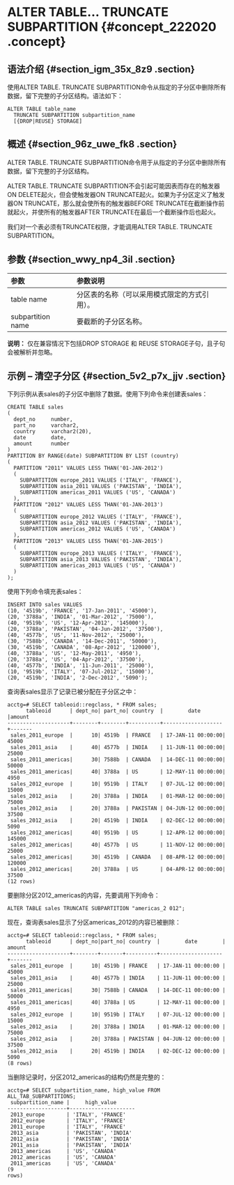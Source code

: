 # ALTER TABLE… TRUNCATE SUBPARTITION {#concept_222020 .concept}

## 语法介绍 {#section_igm_35x_8z9 .section}

使用ALTER TABLE. TRUNCATE SUBPARTITION命令从指定的子分区中删除所有数据，留下完整的子分区结构。语法如下：

```
ALTER TABLE table_name 
  TRUNCATE SUBPARTITION subpartition_name 
  [{DROP|REUSE} STORAGE]
```

## 概述 {#section_96z_uwe_fk8 .section}

ALTER TABLE. TRUNCATE SUBPARTITION命令用于从指定的子分区中删除所有数据，留下完整的子分区结构。

ALTER TABLE. TRUNCATE SUBPARTITION不会引起可能因表而存在的触发器ON DELETE起火，但会使触发器ON TRUNCATE起火。如果为子分区定义了触发器ON TRUNCATE，那么就会使所有的触发器BEFORE TRUNCATE在截断操作前就起火，并使所有的触发器AFTER TRUNCATE在最后一个截断操作后也起火。

我们对一个表必须有TRUNCATE权限，才能调用ALTER TABLE. TRUNCATE SUBPARTITION。

## 参数 {#section_wwy_np4_3il .section}

|参数|参数说明|
|:-|:---|
|table name|分区表的名称（可以采用模式限定的方式引用）。|
|subpartition name|要截断的子分区名称。|

**说明：** 仅在兼容情况下包括DROP STORAGE 和 REUSE STORAGE子句，且子句会被解析并忽略。

## 示例 – 清空子分区 {#section_5v2_p7x_jjv .section}

下列示例从表sales的子分区中删除了数据。使用下列命令来创建表sales：

```
CREATE TABLE sales
(
  dept_no     number,
  part_no     varchar2,
  country     varchar2(20),
  date        date,
  amount      number
)
PARTITION BY RANGE(date) SUBPARTITION BY LIST (country)
(
  PARTITION "2011" VALUES LESS THAN('01-JAN-2012')
  (
    SUBPARTITION europe_2011 VALUES ('ITALY', 'FRANCE'),
    SUBPARTITION asia_2011 VALUES ('PAKISTAN', 'INDIA'),
    SUBPARTITION americas_2011 VALUES ('US', 'CANADA')
  ),
  PARTITION "2012" VALUES LESS THAN('01-JAN-2013')
  (
    SUBPARTITION europe_2012 VALUES ('ITALY', 'FRANCE'),
    SUBPARTITION asia_2012 VALUES ('PAKISTAN', 'INDIA'),
    SUBPARTITION americas_2012 VALUES ('US', 'CANADA')
  ),
  PARTITION "2013" VALUES LESS THAN('01-JAN-2015')
  (
    SUBPARTITION europe_2013 VALUES ('ITALY', 'FRANCE'),
    SUBPARTITION asia_2013 VALUES ('PAKISTAN', 'INDIA'),
    SUBPARTITION americas_2013 VALUES ('US', 'CANADA')
  )
);
```

使用下列命令填充表sales：

```
INSERT INTO sales VALUES
(10, '4519b', 'FRANCE', '17-Jan-2011', '45000'),
(20, '3788a', 'INDIA', '01-Mar-2012', '75000'),
(40, '9519b', 'US', '12-Apr-2012', '145000'),
(20, '3788a', 'PAKISTAN', '04-Jun-2012', '37500'),
(40, '4577b', 'US', '11-Nov-2012', '25000'),
(30, '7588b', 'CANADA', '14-Dec-2011', '50000'),
(30, '4519b', 'CANADA', '08-Apr-2012', '120000'),
(40, '3788a', 'US', '12-May-2011', '4950'),
(20, '3788a', 'US', '04-Apr-2012', '37500'),
(40, '4577b', 'INDIA', '11-Jun-2011', '25000'),
(10, '9519b', 'ITALY', '07-Jul-2012', '15000'),
(20, '4519b', 'INDIA', '2-Dec-2012', '5090');
```

查询表sales显示了记录已被分配在子分区之中：

```
acctg=# SELECT tableoid::regclass, * FROM sales;
      tableoid      | dept_no| part_no| country  |        date       |amount 
--------------------+--------+--------+----------+-------------------+-------
 sales_2011_europe  |      10| 4519b  | FRANCE   | 17-JAN-11 00:00:00|  45000
 sales_2011_asia    |      40| 4577b  | INDIA    | 11-JUN-11 00:00:00|  25000
 sales_2011_americas|      30| 7588b  | CANADA   | 14-DEC-11 00:00:00|  50000
 sales_2011_americas|      40| 3788a  | US       | 12-MAY-11 00:00:00|   4950
 sales_2012_europe  |      10| 9519b  | ITALY    | 07-JUL-12 00:00:00|  15000
 sales_2012_asia    |      20| 3788a  | INDIA    | 01-MAR-12 00:00:00|  75000
 sales_2012_asia    |      20| 3788a  | PAKISTAN | 04-JUN-12 00:00:00|  37500
 sales_2012_asia    |      20| 4519b  | INDIA    | 02-DEC-12 00:00:00|   5090
 sales_2012_americas|      40| 9519b  | US       | 12-APR-12 00:00:00| 145000
 sales_2012_americas|      40| 4577b  | US       | 11-NOV-12 00:00:00| 25000
 sales_2012_americas|      30| 4519b  | CANADA   | 08-APR-12 00:00:00| 120000
 sales_2012_americas|      20| 3788a  | US       | 04-APR-12 00:00:00|  37500
(12 rows)
```

要删除分区2012\_americas的内容，先要调用下列命令：

``` {#codeblock_rop_zu5_4v6}
ALTER TABLE sales TRUNCATE SUBPARTITION "americas_2 012";
```

现在，查询表sales显示了分区americas\_2012的内容已被删除：

```
acctg=# SELECT tableoid::regclass, * FROM sales;
      tableoid      | dept_no|part_no| country  |        date        | amount 
--------------------+--------+-------+----------+--------------------+-------
 sales_2011_europe  |      10| 4519b | FRANCE   | 17-JAN-11 00:00:00 |  45000
 sales_2011_asia    |      40| 4577b | INDIA    | 11-JUN-11 00:00:00 |  25000
 sales_2011_americas|      30| 7588b | CANADA   | 14-DEC-11 00:00:00 |  50000
 sales_2011_americas|      40| 3788a | US       | 12-MAY-11 00:00:00 |   4950
 sales_2012_europe  |      10| 9519b | ITALY    | 07-JUL-12 00:00:00 |  15000
 sales_2012_asia    |      20| 3788a | INDIA    | 01-MAR-12 00:00:00 |  75000
 sales_2012_asia    |      20| 3788a | PAKISTAN | 04-JUN-12 00:00:00 |  37500
 sales_2012_asia    |      20| 4519b | INDIA    | 02-DEC-12 00:00:00 |   5090
(8 rows)
```

当删除记录时，分区2012\_americas的结构仍然是完整的：

```
acctg=# SELECT subpartition_name, high_value FROM ALL_TAB_SUBPARTITIONS; 
 subpartition_name |     high_value      
-------------------+---------------------
 2013_europe       | 'ITALY', 'FRANCE'   
 2012_europe       | 'ITALY', 'FRANCE'   
 2011_europe       | 'ITALY', 'FRANCE'   
 2013_asia         | 'PAKISTAN', 'INDIA' 
 2012_asia         | 'PAKISTAN', 'INDIA' 
 2011_asia         | 'PAKISTAN', 'INDIA' 
 2013_americas     | 'US', 'CANADA'      
 2012_americas     | 'US', 'CANADA'      
 2011_americas     | 'US', 'CANADA'      
(9 
rows)
```

